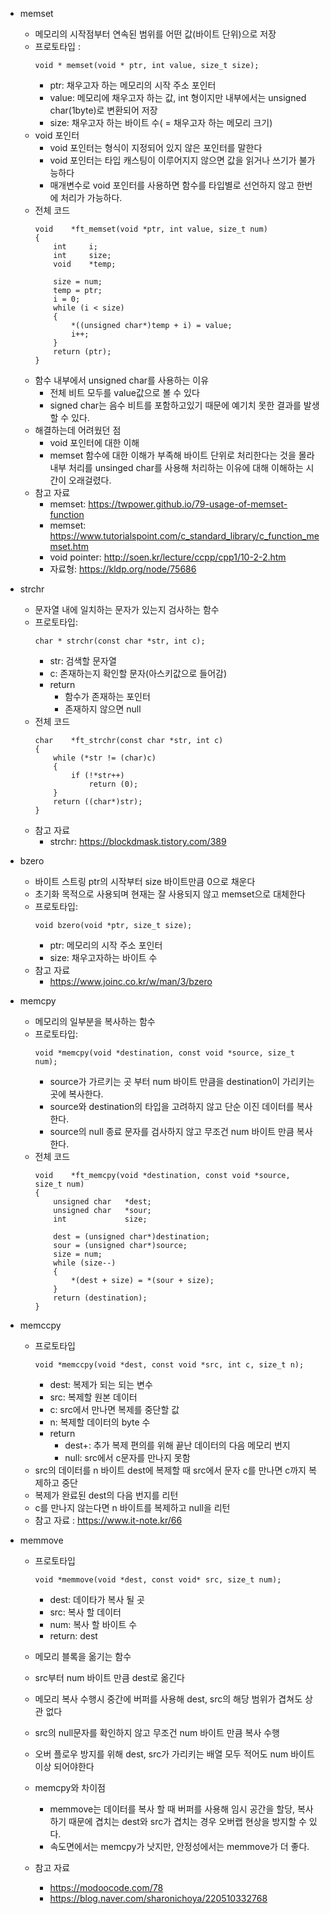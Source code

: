 + memset
	+ 메모리의 시작점부터 연속된 범위를 어떤 값(바이트 단위)으로 저장
	+ 프로토타입 :
		~~~
		void * memset(void * ptr, int value, size_t size);
		~~~
		+ ptr: 채우고자 하는 메모리의 시작 주소 포인터
		+ value: 메모리에 채우고자 하는 값, int 형이지만 내부에서는 unsigned char(1byte)로 변환되어 저장
		+ size: 채우고자 하는 바이트 수( = 채우고자 하는 메모리 크기)
	+ void 포인터
		+ void 포인터는 형식이 지정되어 있지 않은 포인터를 말한다
		+ void 포인터는 타입 캐스팅이 이루어지지 않으면 값을 읽거나 쓰기가 불가능하다
		+ 매개변수로 void 포인터를 사용하면 함수를 타입별로 선언하지 않고 한번에 처리가 가능하다.
	+ 전체 코드
		~~~
		void	*ft_memset(void *ptr, int value, size_t num)
		{
			int		i;
			int		size;
			void	*temp;

			size = num;
			temp = ptr;
			i = 0;
			while (i < size)
			{
				*((unsigned char*)temp + i) = value;
				i++;
			}
			return (ptr);
		}
		~~~
	+ 함수 내부에서 unsigned char를 사용하는 이유
		+ 전체 비트 모두를 value값으로 볼 수 있다
		+ signed char는 음수 비트를 포함하고있기 때문에 예기치 못한 결과를 발생할 수 있다.
	+ 해결하는데 어려웠던 점
		+ void 포인터에 대한 이해
		+ memset 함수에 대한 이해가 부족해 바이트 단위로 처리한다는 것을 몰라 내부 처리를 unsinged char를 사용해 처리하는 이유에 대해 이해하는 시간이 오래걸렸다.
	+ 참고 자료
		+ memset: https://twpower.github.io/79-usage-of-memset-function
		+ memset: https://www.tutorialspoint.com/c_standard_library/c_function_memset.htm
		+ void pointer: http://soen.kr/lecture/ccpp/cpp1/10-2-2.htm
		+ 자료형: https://kldp.org/node/75686

+ strchr
	+ 문자열 내에 일치하는 문자가 있는지 검사하는 함수
	+ 프로토타입:
		```
		char * strchr(const char *str, int c);
		```
		+ str: 검색할 문자열
		+ c: 존재하는지 확인할 문자(아스키값으로 들어감)
		+ return
			+ 함수가 존재하는 포인터
			+ 존재하지 않으면 null
	+ 전체 코드
		~~~
		char	*ft_strchr(const char *str, int c)
		{
			while (*str != (char)c)
			{
				if (!*str++)
					return (0);
			}
			return ((char*)str);
		}
		~~~
	+ 참고 자료
		+ strchr: https://blockdmask.tistory.com/389

+ bzero
	+ 바이트 스트링 ptr의 시작부터 size 바이트만큼 0으로 채운다
	+ 초기화 목적으로 사용되며 현재는 잘 사용되지 않고 memset으로 대체한다
	+ 프로토타입:
		```
		void bzero(void *ptr, size_t size);
		```
		+ ptr: 메모리의 시작 주소 포인터
		+ size: 채우고자하는 바이트 수
	+ 참고 자료
		+ https://www.joinc.co.kr/w/man/3/bzero

+ memcpy
	+ 메모리의 일부분을 복사하는 함수
	+ 프로토타입:
		~~~
		void *memcpy(void *destination, const void *source, size_t num);
		~~~
		+ source가 가르키는 곳 부터 num 바이트 만큼을 destination이 가리키는 곳에 복사한다.
		+ source와 destination의 타입을 고려하지 않고 단순 이진 데이터를 복사한다.
		+ source의 null 종료 문자를 검사하지 않고 무조건 num 바이트 만큼 복사한다.
	+ 전체 코드
		~~~
		void	*ft_memcpy(void *destination, const void *source, size_t num)
		{
			unsigned char	*dest;
			unsigned char	*sour;
			int				size;

			dest = (unsigned char*)destination;
			sour = (unsigned char*)source;
			size = num;
			while (size--)
			{
				*(dest + size) = *(sour + size);
			}
			return (destination);
		}
		
+ memccpy
	+ 프로토타입
		~~~
		void *memccpy(void *dest, const void *src, int c, size_t n);
		~~~
		+ dest: 복제가 되는 되는 변수
		+ src: 복제할 원본 데이터
		+ c: src에서 만나면 복제를 중단할 값
		+ n: 복제할 데이터의 byte 수
		+ return
			+ dest+: 추가 복제 편의를 위해 끝난 데이터의 다음 메모리 번지
			+ null: src에서 c문자를 만나지 못함
	+ src의 데이터를 n 바이트 dest에 복제할 때 src에서 문자 c를 만나면 c까지 복제하고 중단
	+ 복제가 완료된 dest의 다음 번지를 리턴
	+ c를 만나지 않는다면 n 바이트를 복제하고 null을 리턴
	+ 참고 자료
		: https://www.it-note.kr/66

+ memmove
	+  프로토타입
		~~~
		void *memmove(void *dest, const void* src, size_t num);
		~~~

		+ dest: 데이타가 복사 될 곳
		+ src: 복사 할 데이터
		+ num: 복사 할 바이트 수
		+ return: dest
	+ 메모리 블록을 옮기는 함수
	+ src부터 num 바이트 만큼 dest로 옮긴다
	+ 메모리 복사 수행시 중간에 버퍼를 사용해 dest, src의 해당 범위가 겹쳐도 상관 없다
	+ src의 null문자를 확인하지 않고 무조건 num 바이트 만큼 복사 수행
	+ 오버 플로우 방지를 위해 dest, src가 가리키는 배열 모두 적어도 num 바이트 이상 되어야한다
	+ memcpy와 차이점
		+ memmove는 데이터를 복사 할 때 버퍼를 사용해 임시 공간을 할당, 복사하기 때문에 겹치는 dest와 src가 겹치는 경우 오버랩 현상을 방지할 수 있다.
		+ 속도면에서는 memcpy가 낫지만, 안정성에서는 memmove가 더 좋다.
	+ 참고 자료
		+ https://modoocode.com/78
		+ https://blog.naver.com/sharonichoya/220510332768
	